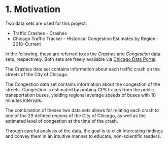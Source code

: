 # 1. Motivation
Two data sets are used for this project:
* Traffic Crashes - Crashes
* Chicago Traffic Tracker - Historical Congestion Estimates by Region - 2018-Current

In the following, these are referred to as the *Crashes* and *Congestion* data sets, respectively.
Both sets are freely available via [Chicago Data Portal](https://data.cityofchicago.org).

The Crashes data set contains information about each traffic crash on the streets of the City of Chicago.

The Congestion data set contains information about the congestion of the streets.
Congestion is estimated by probing GPS traces from the public transportation buses, yielding regional average speeds of
buses with 10 minutes intervals.

The combination of theses two data sets allows for relating each crash to one of the 29 defined regions of the City of
Chicago, as well as the estimated level of congestion at the time of the crash.

Through careful analysis of the data, the goal is to elicit interesting findings and convey them in an intuitive manner
to educate, non-scientific readers.